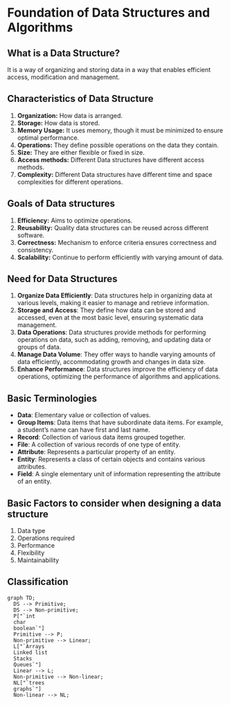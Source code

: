 # Foundation of Data Structures and Algorithms

## What is a Data Structure?
It is a way of organizing and storing data in a way that enables efficient access, modification and management.

## Characteristics of Data Structure
1. **Organization:** How data is arranged.
2. **Storage:** How data is stored.
3. **Memory Usage:** It uses memory, though it must be minimized to ensure optimal performance.
4. **Operations:** They define possible operations on the data they contain.
5. **Size:** They are either flexible or fixed in size.
6. **Access methods:** Different Data structures have different access methods.
7. **Complexity:** Different Data structures have different time and space complexities for different operations.

## Goals of Data structures
1. **Efficiency:** Aims to optimize operations.
2. **Reusability:** Quality data structures can be reused across different software.
3. **Correctness:** Mechanism to enforce criteria ensures correctness and consistency.
4. **Scalability:** Continue to perform efficiently with varying amount of data.

## Need for Data Structures
1. **Organize Data Efficiently**: Data structures help in organizing data at various levels, making it easier to manage and retrieve information.
2. **Storage and Access**: They define how data can be stored and accessed, even at the most basic level, ensuring systematic data management.
3. **Data Operations**: Data structures provide methods for performing operations on data, such as adding, removing, and updating data or groups of data.
4. **Manage Data Volume**: They offer ways to handle varying amounts of data efficiently, accommodating growth and changes in data size.
5. **Enhance Performance**: Data structures improve the efficiency of data operations, optimizing the performance of algorithms and applications.

## Basic Terminologies

- **Data**: Elementary value or collection of values.
- **Group Items**: Data items that have subordinate data items. For example, a student’s name can have first and last name.
- **Record**: Collection of various data items grouped together.
- **File**: A collection of various records of one type of entity.
- **Attribute**: Represents a particular property of an entity.
- **Entity**: Represents a class of certain objects and contains various attributes.
- **Field**: A single elementary unit of information representing the attribute of an entity.

## Basic Factors to consider when designing a data structure 
1. Data type 
2. Operations required 
3. Performance 
4. Flexibility 
5. Maintainability 

## Classification

``` mermaid
graph TD;
  DS --> Primitive;
  DS --> Non-primitive;
  P["`int
  char
  boolean`"]
  Primitive --> P;
  Non-primitive --> Linear;
  L["`Arrays
  Linked list 
  Stacks 
  Queues`"]
  Linear --> L;
  Non-primitive --> Non-linear;
  NL["`trees
  graphs`"]
  Non-linear --> NL;
```
